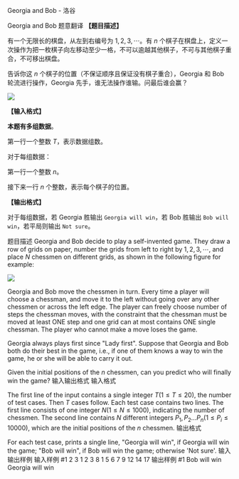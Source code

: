 



Georgia and Bob - 洛谷














Georgia and Bob
题意翻译
**【题目描述】**

有一个无限长的棋盘，从左到右编号为 $1,2,3,\cdots$。有 $n$ 个棋子在棋盘上，定义一次操作为把一枚棋子向左移动至少一格，不可以逾越其他棋子，不可与其他棋子重合，不可移出棋盘。

告诉你这 $n$ 个棋子的位置（不保证顺序且保证没有棋子重合），Georgia 和 Bob 轮流进行操作，Georgia 先手，谁无法操作谁输。问最后谁会赢？

![](https://cdn.luogu.com.cn/upload/image_hosting/tti7635d.png)


**【输入格式】**


**本题有多组数据**。

第一行一个整数 $T$，表示数据组数。

对于每组数据：

第一行一个整数 $n$。  

接下来一行 $n$ 个整数，表示每个棋子的位置。

**【输出格式】**

对于每组数据，若 Georgia 胜输出 `Georgia will win`，若 Bob 胜输出 `Bob will win`，若平局则输出 `Not sure`。

题目描述
Georgia and Bob decide to play a self-invented game. They draw a row of grids on paper, number the grids from left to right by $1 , 2 , 3 , \cdots ,$ and place $N$ chessmen on different grids, as shown in the following figure for example:

![](https://cdn.luogu.com.cn/upload/image_hosting/tti7635d.png)

Georgia and Bob move the chessmen in turn. Every time a player will choose a chessman, and move it to the left without going over any other chessmen or across the left edge. The player can freely choose number of steps the chessman moves, with the constraint that the chessman must be moved at least ONE step and one grid can at most contains ONE single chessman. The player who cannot make a move loses the game.

Georgia always plays first since "Lady first". Suppose that Georgia and Bob both do their best in the game, i.e., if one of them knows a way to win the game, he or she will be able to carry it out.

Given the initial positions of the $n$ chessmen, can you predict who will finally win the game? 
输入输出格式
输入格式

The first line of the input contains a single integer $T (1 \leq T \leq 20)$, the number of test cases. Then $T$ cases follow. Each test case contains two lines. The first line consists of one integer $N (1 \leq N \leq 1000)$, indicating the number of chessmen. The second line contains $N$ different integers $P_1, P_2 \dots P_n (1 \leq P_i \leq 10000)$, which are the initial positions of the $n$ chessmen.
输出格式

For each test case, prints a single line, "Georgia will win", if Georgia will win the game; "Bob will win", if Bob will win the game; otherwise 'Not sure'.
输入输出样例
输入样例 #1
2
3
1 2 3
8
1 5 6 7 9 12 14 17
输出样例 #1
Bob will win
Georgia will win







